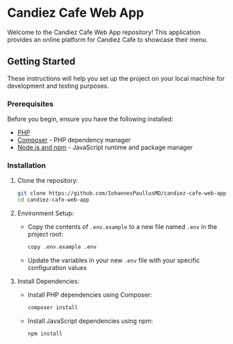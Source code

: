 # Candiez Cafe Web App

Welcome to the Candiez Cafe Web App repository! This application provides an online platform for Candiez Cafe to showcase their menu.

## Getting Started

These instructions will help you set up the project on your local machine for development and testing purposes.

### Prerequisites

Before you begin, ensure you have the following installed:
- [PHP](https://www.php.net/downloads.php)
- [Composer](https://getcomposer.org/download/) - PHP dependency manager
- [Node.js and npm](https://nodejs.org/) - JavaScript runtime and package manager

### Installation

1. Clone the repository:

   ```bash
   git clone https://github.com/IohannesPaullusMD/candiez-cafe-web-app.git
   cd candiez-cafe-web-app
   ```

2. Environment Setup:

   - Copy the contents of `.env.example` to a new file named `.env` in the project root:
     ```bash
     copy .env.example .env
     ```

   - Update the variables in your new `.env` file with your specific configuration values

3. Install Dependencies:
   - Install PHP dependencies using Composer:
     ```bash
     composer install
     ```
   - Install JavaScript dependencies using npm:
     ```bash
     npm install
     ```

